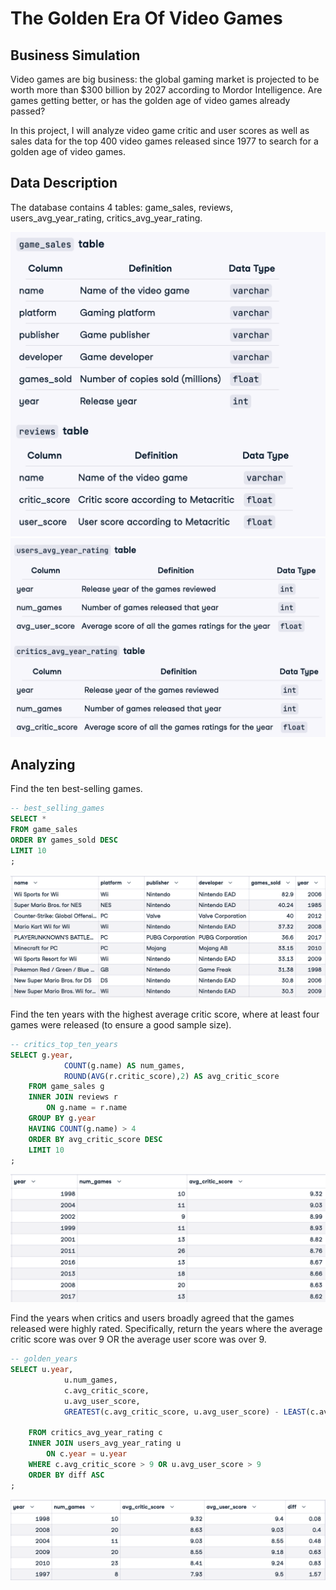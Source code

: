 # The Golden Era Of Video Games

## Business Simulation

Video games are big business: the global gaming market is projected to be worth more than $300 billion by 2027 according to Mordor Intelligence. Are games getting better, or has the golden age of video games already passed?

In this project, I will analyze video game critic and user scores as well as sales data for the top 400 video games released since 1977 to search for a golden age of video games.

## Data Description

The database contains 4 tables: game_sales, reviews, users_avg_year_rating, critics_avg_year_rating.

![image](../images/videogame1.png)
![image](../images/videogame2.png)

## Analyzing

Find the ten best-selling games.

```sql
-- best_selling_games
SELECT *
FROM game_sales
ORDER BY games_sold DESC
LIMIT 10
;
```

![image](../images/videogame3.png)

Find the ten years with the highest average critic score, where at least four games were released (to ensure a good sample size).

```sql
-- critics_top_ten_years
SELECT g.year,
			COUNT(g.name) AS num_games,
			ROUND(AVG(r.critic_score),2) AS avg_critic_score
	FROM game_sales g
	INNER JOIN reviews r
		ON g.name = r.name
	GROUP BY g.year
	HAVING COUNT(g.name) > 4
	ORDER BY avg_critic_score DESC
	LIMIT 10
;
```

![image](../images/videogame4.png)

Find the years when critics and users broadly agreed that the games released were highly rated. Specifically, return the years where the average critic score was over 9 OR the average user score was over 9.

```sql
-- golden_years
SELECT u.year,
			u.num_games,
			c.avg_critic_score,
			u.avg_user_score,
			GREATEST(c.avg_critic_score, u.avg_user_score) - LEAST(c.avg_critic_score, u.avg_user_score) AS diff

	FROM critics_avg_year_rating c
	INNER JOIN users_avg_year_rating u
		ON c.year = u.year
	WHERE c.avg_critic_score > 9 OR u.avg_user_score > 9
	ORDER BY diff ASC
;
```

![image](../images/videogame5.png)
